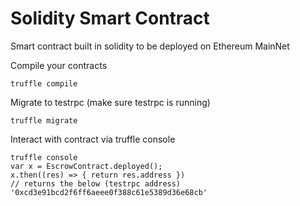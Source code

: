 # Solidity Smart Contract
Smart contract built in solidity to be deployed on Ethereum MainNet

Compile your contracts
	
	truffle compile

Migrate to testrpc (make sure testrpc is running)

	truffle migrate

Interact with contract via truffle console

    truffle console
    var x = EscrowContract.deployed();
	x.then((res) => { return res.address })
	// returns the below (testrpc address)
	'0xcd3e91bcd2f6ff6aeee0f388c61e5389d36e68cb'
